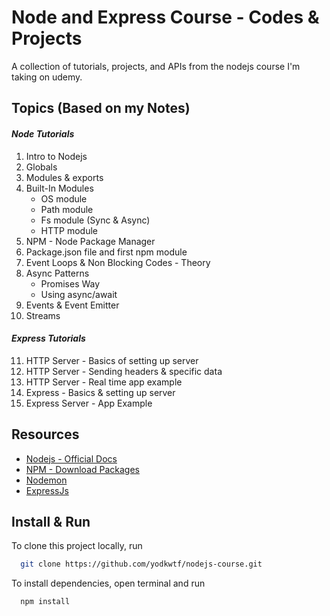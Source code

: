 # Node and Express Course - Codes & Projects

A collection of tutorials, projects, and APIs from the nodejs course I'm taking on udemy.

## Topics (Based on my Notes)

#### _Node Tutorials_

1. Intro to Nodejs
2. Globals
3. Modules & exports
4. Built-In Modules
   - OS module
   - Path module
   - Fs module (Sync & Async)
   - HTTP module
5. NPM - Node Package Manager
6. Package.json file and first npm module
7. Event Loops & Non Blocking Codes - Theory
8. Async Patterns
   - Promises Way
   - Using async/await
9. Events & Event Emitter
10. Streams

#### _Express Tutorials_

11. HTTP Server - Basics of setting up server
12. HTTP Server - Sending headers & specific data
13. HTTP Server - Real time app example
14. Express - Basics & setting up server
15. Express Server - App Example

## Resources

- [Nodejs - Official Docs](https://nodejs.org/en/)
- [NPM - Download Packages](https://www.npmjs.com/)
- [Nodemon](https://www.npmjs.com/package/nodemon)
- [ExpressJs](https://www.npmjs.com/package/express)

## Install & Run

To clone this project locally, run

```bash
  git clone https://github.com/yodkwtf/nodejs-course.git
```

To install dependencies, open terminal and run

```bash
  npm install
```
